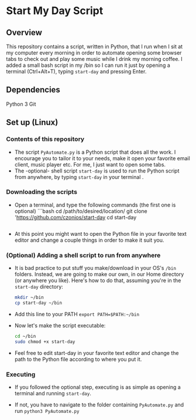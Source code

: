 # Start My Day Script

## Overview

This repository contains a script, written in Python, that I run when I sit at my computer every morning in order to automate opening some browser tabs to check out and play some music while I drink my morning coffee. I added a small bash script in my /bin so I can run it just by opening a terminal (Ctrl+Alt+T), typing `start-day` and pressing Enter.

## Dependencies

Python 3
Git

## Set up (Linux)

### Contents of this repository

  * The script `PyAutomate.py` is a Python script that does all the work. I encourage you to tailor it to your needs, make it open your favorite email client, music player etc. For me, I just want to open some tabs.
  * The -optional- shell script `start-day` is used to run the Python script from anywhere, by typing `start-day` in your terminal .

### Downloading the scripts

  * Open a terminal, and type the following commands (the first one is optional)
        ```bash
	cd /path/to/desired/location/
	git clone 'https://github.com/czonios/start-day
	cd start-day
	```
  * At this point you might want to open the Python file in your favorite text editor and change a couple things in order to make it suit you.

### (Optional) Adding a shell script to run from anywhere
 
  * It is bad practice to put stuff you make/download in your OS's `/bin` folders. Instead, we are going to make our own, in our Home directory (or anywhere you like). Here's how to do that, assuming you're in the `start-day` directory:
	```bash
	mkdir ~/bin
	cp start-day ~/bin
	```
  * Add this line to your PATH
  	`export PATH=$PATH:~/bin`

  * Now let's make the script executable:
  	```bash
	cd ~/bin
	sudo chmod +x start-day
	```
  * Feel free to edit start-day in your favorite text editor and change the path to the Python file according to where you put it.

### Executing

  * If you followed the optional step, executing is as simple as opening a terminal and running `start-day`.

  * If not, you have to navigate to the folder containing `PyAutomate.py` and run `python3 PyAutomate.py`
